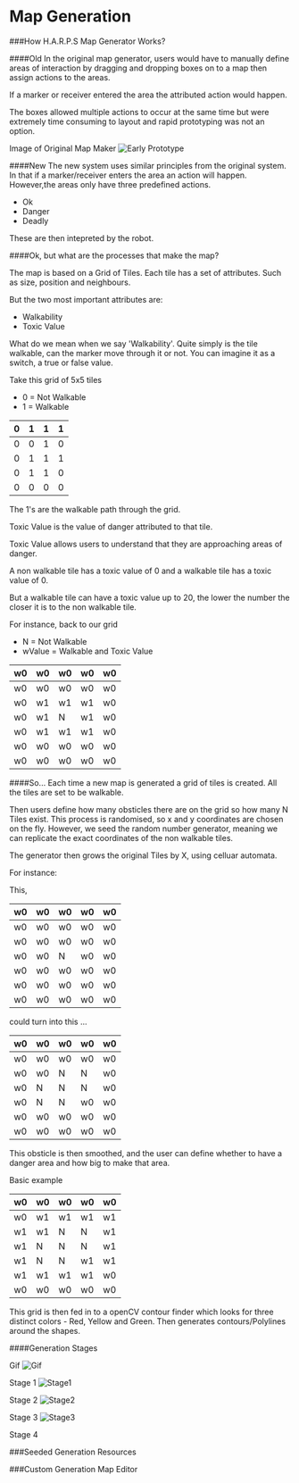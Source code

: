 Map Generation
===

###How H.A.R.P.S Map Generator Works?

####Old
In the original map generator, users would have to manually define areas of interaction by dragging and dropping boxes on to a map then assign actions to the areas. 

If a marker or receiver entered the area the attributed action would happen.

The boxes allowed multiple actions to occur at the same time but were extremely time consuming to layout and rapid prototyping was not an option.

Image of Original Map Maker
![Early Prototype](../images/BeingThereLab.png)

####New
The new system uses similar principles from the original system. In that if a marker/receiver enters the area an action will happen. However,the areas only have three predefined actions.

* Ok
* Danger
* Deadly

These are then intepreted by the robot.

####Ok, but what are the processes that make the map?

The map is based on a Grid of Tiles.
Each tile has a set of attributes.
Such as size, position and neighbours.

But the two most important attributes are: 

* Walkability
* Toxic Value

What do we mean when we say 'Walkability'.
Quite simply is the tile walkable, can the marker move through it or not. You can imagine it as a switch, a true or false value.

Take this grid of 5x5 tiles

* 0 = Not Walkable
* 1 = Walkable

| 0 | 1 | 1 | 1 |
|---|---|---|---|
| 0 | 0 | 1 | 0 |
| 0 | 1 | 1 | 1 |
| 0 | 1 | 1 | 0 |
| 0 | 0 | 0 | 0 |

The 1's are the walkable path through the grid.

Toxic Value is the value of danger attributed to that tile.

Toxic Value allows users to understand that they are approaching areas of danger.

A non walkable tile has a toxic value of 0 and a walkable tile has a toxic value of 0.

But a walkable tile can have a toxic value up to 20, the lower the number the closer it is to the non walkable tile.

For instance, back to our grid

* N = Not Walkable
* wValue = Walkable and Toxic Value
 
| w0 | w0 | w0 | w0 | w0 |
|---|---|---|---|---|
| w0 | w0 | w0 | w0 | w0 |
| w0 | w1 | w1 | w1 | w0 |
| w0 | w1 | N | w1 | w0 |
| w0 | w1 | w1 | w1 | w0 |
| w0 | w0 | w0 | w0 | w0 |
| w0 | w0 | w0 | w0 | w0 |

####So...
Each time a new map is generated a grid of tiles is created. All the tiles are set to be walkable. 

Then users define how many obsticles there are on the grid so how many N Tiles exist. This process is randomised, so x and y coordinates are chosen on the fly. However, we seed the random number generator, meaning we can replicate the exact coordinates of the non walkable tiles.

The generator then grows the original Tiles by X, using celluar automata.

For instance:

This,

| w0 | w0 | w0 | w0 | w0 |
|---|---|---|---|---|
| w0 | w0 | w0 | w0 | w0 |
| w0 | w0 | w0 | w0 | w0 |
| w0 | w0 | N | w0 | w0 |
| w0 | w0 | w0 | w0 | w0 |
| w0 | w0 | w0 | w0 | w0 |
| w0 | w0 | w0 | w0 | w0 |

could turn into this ...

| w0 | w0 | w0 | w0 | w0 |
|---|---|---|---|---|
| w0 | w0 | w0 | w0 | w0 |
| w0 | w0 | N | N | w0 |
| w0 | N | N | N | w0 |
| w0 | N | N | w0 | w0 |
| w0 | w0 | w0 | w0 | w0 |
| w0 | w0 | w0 | w0 | w0 |

This obsticle is then smoothed, and the user can define whether to have a danger area and how big to make that area.

Basic example

| w0 | w0 | w0 | w0 | w0 |
|---|---|---|---|---|
| w0 | w1 | w1 | w1 | w1 |
| w1 | w1 | N | N | w1 |
| w1 | N | N | N | w1 |
| w1 | N | N | w1 | w1 |
| w1 | w1 | w1 | w1 | w0 |
| w0 | w0 | w0 | w0 | w0 |

This grid is then fed in to a openCV contour finder which looks for three distinct colors - Red, Yellow and Green. Then generates contours/Polylines around the shapes. 

####Generation Stages

Gif
![Gif](../images/Gif.gif)

Stage 1
![Stage1](../images/MapGenStage1.png)

Stage 2
![Stage2](../images/MapGenStage2.png)

Stage 3
![Stage3](../images/MapGenStage3.png)

Stage 4


###Seeded Generation
Resources 

###Custom Generation
Map Editor
